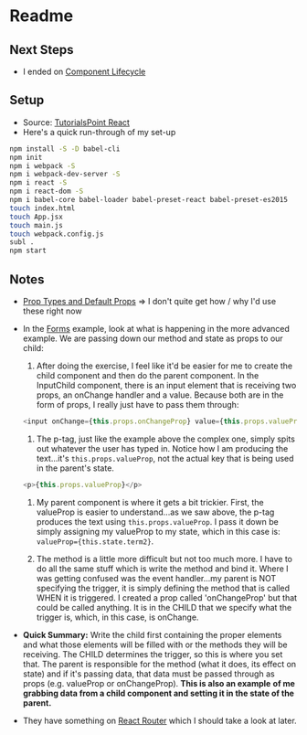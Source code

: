 # Readme

## Next Steps
- I ended on [Component Lifecycle](https://www.tutorialspoint.com/reactjs/reactjs_component_life_cycle.htm)

## Setup

- Source: [TutorialsPoint React](https://www.tutorialspoint.com/reactjs/reactjs_environment_setup.htm)
- Here's a quick run-through of my set-up
```sh
npm install -S -D babel-cli
npm init
npm i webpack -S
npm i webpack-dev-server -S
npm i react -S
npm i react-dom -S
npm i babel-core babel-loader babel-preset-react babel-preset-es2015
touch index.html
touch App.jsx
touch main.js
touch webpack.config.js
subl .
npm start
```

## Notes

- [Prop Types and Default Props](https://www.tutorialspoint.com/reactjs/reactjs_props_validation.htm) => I 
don't quite get how / why I'd use these right now
- In the [Forms](https://www.tutorialspoint.com/reactjs/reactjs_forms.htm) example, look at what is happening
in the more advanced example.  We are passing down our method and state as props to our child:
  1. After doing the exercise, I feel like it'd be easier for me to create the child component and then do the
  parent component.  In the InputChild component, there is an input element that is receiving two props, an
  onChange handler and a value.  Because both are in the form of props, I really just have to pass them through:
  ```javascript
  <input onChange={this.props.onChangeProp} value={this.props.valueProp}/>
  ```

  1. The p-tag, just like the example above the complex one, simply spits out whatever the user has typed in.
  Notice how I am producing the text...it's `this.props.valueProp`, not the actual key that is being used in
  the parent's state.
  ```javascript
  <p>{this.props.valueProp}</p>
  ```

  1. My parent component is where it gets a bit trickier.  First, the valueProp is easier to understand...as
  we saw above, the p-tag produces the text using `this.props.valueProp`.  I pass it down be simply assigning
  my valueProp to my state, which in this case is: `valueProp={this.state.term2}`.

  1. The method is a little more difficult but not too much more.  I have to do all the same stuff which is
  write the method and bind it.  Where I was getting confused was the event handler...my parent is NOT 
  specifying the trigger, it is simply defining the method that is called WHEN it is triggered.  I created
  a prop called 'onChangeProp' but that could be called anything.  It is in the CHILD that we specify
  what the trigger is, which, in this case, is onChange.

- **Quick Summary:** Write the child first containing the proper elements and what those elements will be 
filled with or the methods they will be receiving.  The CHILD determines the trigger, so this is where you
set that.  The parent is responsible for the method (what it does, its effect on state) and if it's passing
data, that data must be passed through as props (e.g. valueProp or onChangeProp).  __This is also an example__
__of me grabbing data from a child component and setting it in the state of the parent.__

- They have something on [React Router](https://www.tutorialspoint.com/reactjs/reactjs_router.htm) which I
should take a look at later.



